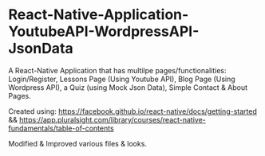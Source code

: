 # React-Native-Application-YoutubeAPI-WordpressAPI-JsonData
A React-Native Application that has multilpe pages/functionalities: Login/Register, Lessons Page (Using Youtube API), Blog Page (Using Wordpress API), a Quiz (using Mock Json Data), Simple Contact &amp; About Pages.

Created using:
https://facebook.github.io/react-native/docs/getting-started
&&
https://app.pluralsight.com/library/courses/react-native-fundamentals/table-of-contents

Modified & Improved various files & looks.
